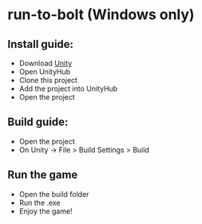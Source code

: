 # run-to-bolt (Windows only)

## Install guide:

- Download [Unity](https://unity3d.com/get-unity/download)
- Open UnityHub
- Clone this project
- Add the project into UnityHub
- Open the project

## Build guide:

- Open the project
- On Unity -> File > Build Settings > Build

## Run the game

- Open the build folder
- Run the .exe
- Enjoy the game!

